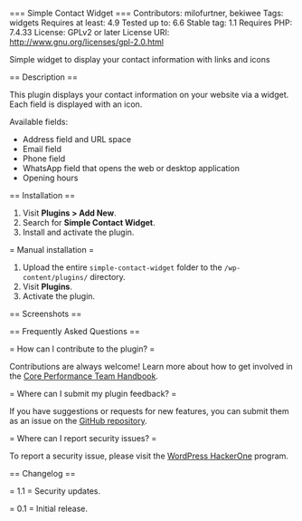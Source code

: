 === Simple Contact Widget ===
Contributors: milofurtner, bekiwee
Tags: widgets
Requires at least: 4.9
Tested up to: 6.6
Stable tag: 1.1
Requires PHP: 7.4.33 
License: GPLv2 or later
License URI: http://www.gnu.org/licenses/gpl-2.0.html

Simple widget to display your contact information with links and icons

== Description ==

This plugin displays your contact information on your website via a widget. Each field is displayed with an icon.

Available fields:

- Address field and URL space
- Email field
- Phone field 
- WhatsApp field that opens the web or desktop application
- Opening hours

== Installation ==

1. Visit **Plugins > Add New**.
2. Search for **Simple Contact Widget**.
3. Install and activate the plugin.

= Manual installation =

1. Upload the entire `simple-contact-widget` folder to the `/wp-content/plugins/` directory.
2. Visit **Plugins**.
3. Activate the plugin.

== Screenshots ==

== Frequently Asked Questions ==

= How can I contribute to the plugin? =

Contributions are always welcome! Learn more about how to get involved in the [Core Performance Team Handbook](https://make.wordpress.org/performance/handbook/get-involved/).

= Where can I submit my plugin feedback? =

If you have suggestions or requests for new features, you can submit them as an issue on the [GitHub repository](https://github.com/milo-paiva/simple-contact-widget).

= Where can I report security issues? =

To report a security issue, please visit the [WordPress HackerOne](https://hackerone.com/wordpress) program.


== Changelog ==

= 1.1 =
Security updates.

= 0.1 =
Initial release.
